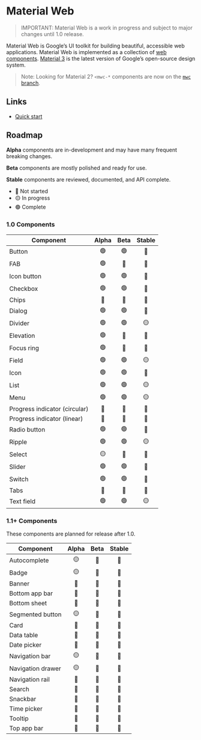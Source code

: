 # Material Web

> IMPORTANT: Material Web is a work in progress and subject to major changes
> until 1.0 release.

Material Web is Google’s UI toolkit for building beautiful, accessible web
applications. Material Web is implemented as a collection of
[web components](https://developer.mozilla.org/en-US/docs/Web/Web_Components).
[Material 3](https://m3.material.io/) is the latest version of Google’s
open-source design system.

> Note: Looking for Material 2? `<mwc-*` components are now on the
> [`mwc` branch](https://github.com/material-components/material-web/tree/mwc).

## Links

- [Quick start](docs/quick-start.md)

## Roadmap

**Alpha** components are in-development and may have many frequent breaking
changes.

**Beta** components are mostly polished and ready for use.

**Stable** components are reviewed, documented, and API complete.

-   🔴 Not started
-   🟡 In progress
-   🟢 Complete

### 1.0 Components

Component                     | Alpha | Beta | Stable
----------------------------- | :---: | :--: | :----:
Button                        | 🟢     | 🟢    | 🔴
FAB                           | 🟢     | 🔴    | 🔴
Icon button                   | 🟢     | 🟢    | 🔴
Checkbox                      | 🟢     | 🟢    | 🔴
Chips                         | 🔴     | 🔴    | 🔴
Dialog                        | 🟢     | 🟢    | 🔴
Divider                       | 🟢     | 🟢    | 🟡
Elevation                     | 🟢     | 🔴    | 🔴
Focus ring                    | 🟢     | 🔴    | 🔴
Field                         | 🟢     | 🟢    | 🟡
Icon                          | 🟢     | 🟢    | 🔴
List                          | 🟢     | 🟢    | 🟡
Menu                          | 🟢     | 🟢    | 🟡
Progress indicator (circular) | 🔴     | 🔴    | 🔴
Progress indicator (linear)   | 🔴     | 🔴    | 🔴
Radio button                  | 🟢     | 🟢    | 🔴
Ripple                        | 🟢     | 🟢    | 🟡
Select                        | 🟡     | 🔴    | 🔴
Slider                        | 🟢     | 🟢    | 🔴
Switch                        | 🟢     | 🟢    | 🔴
Tabs                          | 🔴     | 🔴    | 🔴
Text field                    | 🟢     | 🟢    | 🟡

### 1.1+ Components

These components are planned for release after 1.0.

Component         | Alpha | Beta | Stable
----------------- | :---: | :--: | :----:
Autocomplete      | 🟡     | 🔴    | 🔴
Badge             | 🟡     | 🔴    | 🔴
Banner            | 🔴     | 🔴    | 🔴
Bottom app bar    | 🔴     | 🔴    | 🔴
Bottom sheet      | 🔴     | 🔴    | 🔴
Segmented button  | 🟡     | 🔴    | 🔴
Card              | 🔴     | 🔴    | 🔴
Data table        | 🔴     | 🔴    | 🔴
Date picker       | 🔴     | 🔴    | 🔴
Navigation bar    | 🟡     | 🔴    | 🔴
Navigation drawer | 🟡     | 🔴    | 🔴
Navigation rail   | 🔴     | 🔴    | 🔴
Search            | 🔴     | 🔴    | 🔴
Snackbar          | 🔴     | 🔴    | 🔴
Time picker       | 🔴     | 🔴    | 🔴
Tooltip           | 🔴     | 🔴    | 🔴
Top app bar       | 🔴     | 🔴    | 🔴
